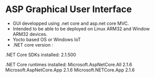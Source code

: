 # ASP Graphical User Interface 

* GUI developped using .net core and asp.net core MVC. 
* Intended to be able to be deployed on Linux ARM32 and Window ARM32 devices.
* Yocto based OS or Windows IoT
* .NET core version :

.NET Core SDKs installed:
  2.1.500 

.NET Core runtimes installed:
  Microsoft.AspNetCore.All 2.1.6 
  Microsoft.AspNetCore.App 2.1.6
  Microsoft.NETCore.App 2.1.6 